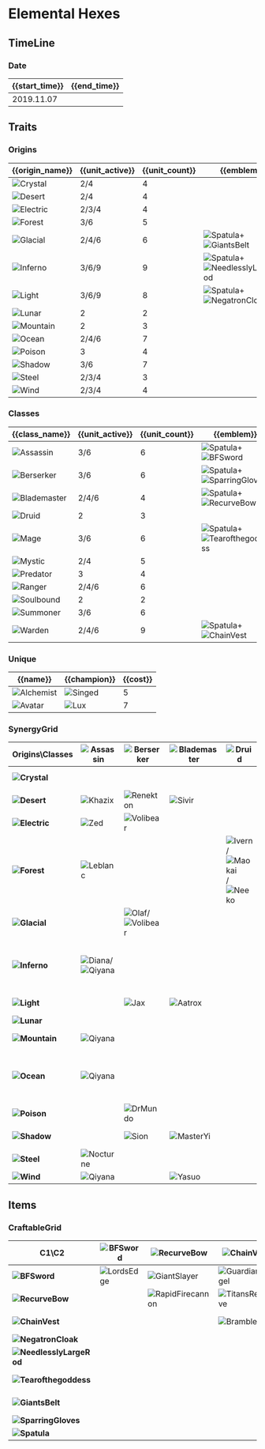 # Elemental Hexes

## TimeLine
### Date
| {{start_time}} | {{end_time}} |
| -              | -            |
| 2019.11.07     |              |

## Traits
### Origins
| {{origin_name}}                                      | {{unit_active}} | {{unit_count}} | {{emblem}}                                                                                                        | {{desc}} |
| -                                                    | -               | -              | -                                                                                                                 | -        |
| ![Crystal](../tfttraits/icon/set2/Crystal.png)       | 2/4             | 4              |                                                                                                                   |          |
| ![Desert](../tfttraits/icon/set2/Desert.png)         | 2/4             | 4              |                                                                                                                   |          |
| ![Electric](../tfttraits/icon/set2/Electric.png)     | 2/3/4           | 4              |                                                                                                                   |          |
| ![Forest](../tfttraits/icon/set2/Forest.png)         | 3/6             | 5              |                                                                                                                   |          |
| ![Glacial](../tfttraits/icon/set2/FrozenMallet.png)  | 2/4/6           | 6              | ![Spatula](../tftitems/icon/set2/Spatula.png)+![GiantsBelt](../tftitems/icon/set2/GiantsBelt.png)                 |          |
| ![Inferno](../tfttraits/icon/set2/InfernoCinder.png) | 3/6/9           | 9              | ![Spatula](../tftitems/icon/set2/Spatula.png)+![NeedlesslyLargeRod](../tftitems/icon/set2/NeedlesslyLargeRod.png) |          |
| ![Light](../tfttraits/icon/set2/TalismanofLight.png) | 3/6/9           | 8              | ![Spatula](../tftitems/icon/set2/Spatula.png)+![NegatronCloak](../tftitems/icon/set2/NegatronCloak.png)           |          |
| ![Lunar](../tfttraits/icon/set2/Lunar.png)           | 2               | 2              |                                                                                                                   |          |
| ![Mountain](../tfttraits/icon/set2/Mountain.png)     | 2               | 3              |                                                                                                                   |          |
| ![Ocean](../tfttraits/icon/set2/Ocean.png)           | 2/4/6           | 7              |                                                                                                                   |          |
| ![Poison](../tfttraits/icon/set2/Poison.png)         | 3               | 4              |                                                                                                                   |          |
| ![Shadow](../tfttraits/icon/set2/Shadow.png)         | 3/6             | 7              |                                                                                                                   |          |
| ![Steel](../tfttraits/icon/set2/Steel.png)           | 2/3/4           | 3              |                                                                                                                   |          |
| ![Wind](../tfttraits/icon/set2/Wind.png)             | 2/3/4           | 4              |                                                                                                                   |          |

### Classes
| {{class_name}}                                                  | {{unit_active}} | {{unit_count}} | {{emblem}}                                                                                                    | {{desc}} |
| -                                                               | -               | -              | -                                                                                                             | -        |
| ![Assassin](../tfttraits/icon/set2/YoumuusGhostblade.png)       | 3/6             | 6              | ![Spatula](../tftitems/icon/set2/Spatula.png)+![BFSword](../tftitems/icon/set2/BFSword.png)                   |          |
| ![Berserker](../tfttraits/icon/set2/BerserkerAxe.png)           | 3/6             | 6              | ![Spatula](../tftitems/icon/set2/Spatula.png)+![SparringGloves](../tftitems/icon/set2/SparringGloves.png)     |          |
| ![Blademaster](../tfttraits/icon/set2/BladeoftheRuinedKing.png) | 2/4/6           | 4              | ![Spatula](../tftitems/icon/set2/Spatula.png)+![RecurveBow](../tftitems/icon/set2/RecurveBow.png)             |          |
| ![Druid](../tfttraits/icon/set2/Druid.png)                      | 2               | 3              |                                                                                                               |          |
| ![Mage](../tfttraits/icon/set2/MagesCap.png)                    | 3/6             | 6              | ![Spatula](../tftitems/icon/set2/Spatula.png)+![Tearofthegoddess](../tftitems/icon/set2/Tearofthegoddess.png) |          |
| ![Mystic](../tfttraits/icon/set2/Mystic.png)                    | 2/4             | 5              |                                                                                                               |          |
| ![Predator](../tfttraits/icon/set2/Predator.png)                | 3               | 4              |                                                                                                               |          |
| ![Ranger](../tfttraits/icon/set2/Ranger.png)                    | 2/4/6           | 6              |                                                                                                               |          |
| ![Soulbound](../tfttraits/icon/set2/Soulbound.png)              | 2               | 2              |                                                                                                               |          |
| ![Summoner](../tfttraits/icon/set2/Summoner.png)                | 3/6             | 6              |                                                                                                               |          |
| ![Warden](../tfttraits/icon/set2/WardensMail.png)               | 2/4/6           | 9              | ![Spatula](../tftitems/icon/set2/Spatula.png)+![ChainVest](../tftitems/icon/set2/ChainVest.png)               |          |

### Unique
| {{name}}                                           | {{champion}}                                    | {{cost}} |
| -                                                  | -                                               | -        |
| ![Alchemist](../tfttraits/icon/set2/Alchemist.png) | ![Singed](../tftchampions/icon/set2/Singed.png) | 5        |
| ![Avatar](../tfttraits/icon/set2/Avatar.png)       | ![Lux](../tftchampions/icon/set2/Lux.png)       | 7        |

### SynergyGrid
| ****Origins\Classes****                                  | **![Assassin](../tfttraits/icon/set2/YoumuusGhostblade.png)**                                 | **![Berserker](../tfttraits/icon/set2/BerserkerAxe.png)**                                       | **![Blademaster](../tfttraits/icon/set2/BladeoftheRuinedKing.png)** | **![Druid](../tfttraits/icon/set2/Druid.png)**                                                                                              | **![Mage](../tfttraits/icon/set2/MagesCap.png)**                                                    | **![Mystic](../tfttraits/icon/set2/Mystic.png)**    | **![Predator](../tfttraits/icon/set2/Predator.png)** | **![Ranger](../tfttraits/icon/set2/Ranger.png)**                                                | **![Soulbound](../tfttraits/icon/set2/Soulbound.png)** | **![Summoner](../tfttraits/icon/set2/Summoner.png)**                                      | **![Warden](../tfttraits/icon/set2/WardensMail.png)**                                               |
| -                                                        | -                                                                                             | -                                                                                               | -                                                                   | -                                                                                                                                           | -                                                                                                   | -                                                   | -                                                    | -                                                                                               | -                                                      | -                                                                                         | -                                                                                                   |
| **![Crystal](../tfttraits/icon/set2/Crystal.png)**       |                                                                                               |                                                                                                 |                                                                     |                                                                                                                                             |                                                                                                     |                                                     | ![Skarner](../tftchampions/icon/set2/Skarner.png)    | ![Ashe](../tftchampions/icon/set2/Ashe.png)                                                     |                                                        |                                                                                           | ![Taric](../tftchampions/icon/set2/Taric.png)                                                       |
| **![Desert](../tfttraits/icon/set2/Desert.png)**         | ![Khazix](../tftchampions/icon/set2/Khazix.png)                                               | ![Renekton](../tftchampions/icon/set2/Renekton.png)                                             | ![Sivir](../tftchampions/icon/set2/Sivir.png)                       |                                                                                                                                             |                                                                                                     |                                                     |                                                      |                                                                                                 |                                                        | ![Azir](../tftchampions/icon/set2/Azir.png)                                               |                                                                                                     |
| **![Electric](../tfttraits/icon/set2/Electric.png)**     | ![Zed](../tftchampions/icon/set2/Zed.png)                                                     | ![Volibear](../tftchampions/icon/set2/Volibear.png)                                             |                                                                     |                                                                                                                                             |                                                                                                     |                                                     |                                                      |                                                                                                 |                                                        | ![Zed](../tftchampions/icon/set2/Zed.png)                                                 | ![Ornn](../tftchampions/icon/set2/Ornn.png)                                                         |
| **![Forest](../tfttraits/icon/set2/Forest.png)**         | ![Leblanc](../tftchampions/icon/set2/Leblanc.png)                                             |                                                                                                 |                                                                     | ![Ivern](../tftchampions/icon/set2/Ivern.png)/![Maokai](../tftchampions/icon/set2/Maokai.png)/![Neeko](../tftchampions/icon/set2/Neeko.png) | ![Leblanc](../tftchampions/icon/set2/Leblanc.png)                                                   |                                                     |                                                      |                                                                                                 |                                                        |                                                                                           |                                                                                                     |
| **![Glacial](../tfttraits/icon/set2/FrozenMallet.png)**  |                                                                                               | ![Olaf](../tftchampions/icon/set2/Olaf.png)/![Volibear](../tftchampions/icon/set2/Volibear.png) |                                                                     |                                                                                                                                             |                                                                                                     |                                                     | ![Warwick](../tftchampions/icon/set2/Warwick.png)    | ![Ezreal](../tftchampions/icon/set2/Ezreal.png)                                                 |                                                        |                                                                                           | ![Braum](../tftchampions/icon/set2/Braum.png)                                                       |
| **![Inferno](../tfttraits/icon/set2/InfernoCinder.png)** | ![Diana](../tftchampions/icon/set2/Diana.png)/![Qiyana](../tftchampions/icon/set2/Qiyana.png) |                                                                                                 |                                                                     |                                                                                                                                             | ![Brand](../tftchampions/icon/set2/Brand.png)                                                       |                                                     |                                                      | ![Kindred](../tftchampions/icon/set2/Kindred.png)/![Varus](../tftchampions/icon/set2/Varus.png) |                                                        | ![Annie](../tftchampions/icon/set2/Annie.png)/![Zyra](../tftchampions/icon/set2/Zyra.png) | ![Amumu](../tftchampions/icon/set2/Amumu.png)                                                       |
| **![Light](../tfttraits/icon/set2/TalismanofLight.png)** |                                                                                               | ![Jax](../tftchampions/icon/set2/Jax.png)                                                       | ![Aatrox](../tftchampions/icon/set2/Aatrox.png)                     |                                                                                                                                             |                                                                                                     | ![Soraka](../tftchampions/icon/set2/Soraka.png)     |                                                      | ![Vayne](../tftchampions/icon/set2/Vayne.png)                                                   | ![Lucian](../tftchampions/icon/set2/Lucian.png)        | ![Yorick](../tftchampions/icon/set2/Yorick.png)                                           | ![Nasus](../tftchampions/icon/set2/Nasus.png)                                                       |
| **![Lunar](../tfttraits/icon/set2/Lunar.png)**           |                                                                                               |                                                                                                 |                                                                     |                                                                                                                                             |                                                                                                     | ![Karma](../tftchampions/icon/set2/Karma.png)       |                                                      |                                                                                                 |                                                        |                                                                                           | ![Leona](../tftchampions/icon/set2/Leona.png)                                                       |
| **![Mountain](../tfttraits/icon/set2/Mountain.png)**     | ![Qiyana](../tftchampions/icon/set2/Qiyana.png)                                               |                                                                                                 |                                                                     |                                                                                                                                             | ![Taliyah](../tftchampions/icon/set2/Taliyah.png)                                                   |                                                     |                                                      |                                                                                                 |                                                        |                                                                                           | ![Malphite](../tftchampions/icon/set2/Malphite.png)                                                 |
| **![Ocean](../tfttraits/icon/set2/Ocean.png)**           | ![Qiyana](../tftchampions/icon/set2/Qiyana.png)                                               |                                                                                                 |                                                                     |                                                                                                                                             | ![Syndra](../tftchampions/icon/set2/Syndra.png)/![Vladimir](../tftchampions/icon/set2/Vladimir.png) | ![Nami](../tftchampions/icon/set2/Nami.png)         |                                                      |                                                                                                 |                                                        |                                                                                           | ![Nautilus](../tftchampions/icon/set2/Nautilus.png)/![Thresh](../tftchampions/icon/set2/Thresh.png) |
| **![Poison](../tfttraits/icon/set2/Poison.png)**         |                                                                                               | ![DrMundo](../tftchampions/icon/set2/DrMundo.png)                                               |                                                                     |                                                                                                                                             |                                                                                                     |                                                     | ![KogMaw](../tftchampions/icon/set2/KogMaw.png)      | ![Twitch](../tftchampions/icon/set2/Twitch.png)                                                 |                                                        |                                                                                           |                                                                                                     |
| **![Shadow](../tfttraits/icon/set2/Shadow.png)**         |                                                                                               | ![Sion](../tftchampions/icon/set2/Sion.png)                                                     | ![MasterYi](../tftchampions/icon/set2/MasterYi.png)                 |                                                                                                                                             | ![Veigar](../tftchampions/icon/set2/Veigar.png)                                                     | ![MasterYi](../tftchampions/icon/set2/MasterYi.png) |                                                      | ![Kindred](../tftchampions/icon/set2/Kindred.png)                                               | ![Senna](../tftchampions/icon/set2/Senna.png)          | ![Malzahar](../tftchampions/icon/set2/Malzahar.png)                                       |                                                                                                     |
| **![Steel](../tfttraits/icon/set2/Steel.png)**           | ![Nocturne](../tftchampions/icon/set2/Nocturne.png)                                           |                                                                                                 |                                                                     |                                                                                                                                             |                                                                                                     |                                                     | ![RekSai](../tftchampions/icon/set2/RekSai.png)      |                                                                                                 |                                                        |                                                                                           |                                                                                                     |
| **![Wind](../tfttraits/icon/set2/Wind.png)**             | ![Qiyana](../tftchampions/icon/set2/Qiyana.png)                                               |                                                                                                 | ![Yasuo](../tftchampions/icon/set2/Yasuo.png)                       |                                                                                                                                             |                                                                                                     | ![Janna](../tftchampions/icon/set2/Janna.png)       |                                                      |                                                                                                 |                                                        |                                                                                           |                                                                                                     |

## Items
### CraftableGrid
| ****C1\C2****                                                           | **![BFSword](../tftitems/icon/set2/BFSword.png)** | **![RecurveBow](../tftitems/icon/set2/RecurveBow.png)**       | **![ChainVest](../tftitems/icon/set2/ChainVest.png)**     | **![NegatronCloak](../tftitems/icon/set2/NegatronCloak.png)**   | **![NeedlesslyLargeRod](../tftitems/icon/set2/NeedlesslyLargeRod.png)**   | **![Tearofthegoddess](../tftitems/icon/set2/Tearofthegoddess.png)** | **![GiantsBelt](../tftitems/icon/set2/GiantsBelt.png)**     | **![SparringGloves](../tftitems/icon/set2/SparringGloves.png)** | **![Spatula](../tftitems/icon/set2/Spatula.png)**                       |
| -                                                                       | -                                                 | -                                                             | -                                                         | -                                                               | -                                                                         | -                                                                   | -                                                           | -                                                               | -                                                                       |
| **![BFSword](../tftitems/icon/set2/BFSword.png)**                       | ![LordsEdge](../tftitems/icon/set2/LordsEdge.png) | ![GiantSlayer](../tftitems/icon/set2/GiantSlayer.png)         | ![GuardianAngel](../tftitems/icon/set2/GuardianAngel.png) | ![Bloodthirster](../tftitems/icon/set2/Bloodthirster.png)       | ![HextechGunblade](../tftitems/icon/set2/HextechGunblade.png)             | ![SpearofShojin](../tftitems/icon/set2/SpearofShojin.png)           | ![ZekesHerald](../tftitems/icon/set2/ZekesHerald.png)       | ![InfinityEdge](../tftitems/icon/set2/InfinityEdge.png)         | ![YoumuusGhostblade](../tftitems/icon/set2/YoumuusGhostblade.png)       |
| **![RecurveBow](../tftitems/icon/set2/RecurveBow.png)**                 |                                                   | ![RapidFirecannon](../tftitems/icon/set2/RapidFirecannon.png) | ![TitansResolve](../tftitems/icon/set2/TitansResolve.png) | ![RunaansHurricane](../tftitems/icon/set2/RunaansHurricane.png) | ![GuinsoosRageblade](../tftitems/icon/set2/GuinsoosRageblade.png)         | ![StatikkShiv](../tftitems/icon/set2/StatikkShiv.png)               | ![TitanicHydra](../tftitems/icon/set2/TitanicHydra.png)     | ![LastWhisper](../tftitems/icon/set2/LastWhisper.png)           | ![BladeoftheRuinedKing](../tftitems/icon/set2/BladeoftheRuinedKing.png) |
| **![ChainVest](../tftitems/icon/set2/ChainVest.png)**                   |                                                   |                                                               | ![BrambleVest](../tftitems/icon/set2/BrambleVest.png)     | ![SwordBreaker](../tftitems/icon/set2/SwordBreaker.png)         | ![LocketoftheIronSolari](../tftitems/icon/set2/LocketoftheIronSolari.png) | ![FrozenHeart](../tftitems/icon/set2/FrozenHeart.png)               | ![RedBuff](../tftitems/icon/set2/RedBuff.png)               | ![IceborneGauntlet](../tftitems/icon/set2/IceborneGauntlet.png) | ![WardensMail](../tftitems/icon/set2/WardensMail.png)                   |
| **![NegatronCloak](../tftitems/icon/set2/NegatronCloak.png)**           |                                                   |                                                               |                                                           | ![DragonsClaw](../tftitems/icon/set2/DragonsClaw.png)           | ![IonicSpark](../tftitems/icon/set2/IonicSpark.png)                       | ![Hush](../tftitems/icon/set2/Hush.png)                             | ![Zephyr](../tftitems/icon/set2/Zephyr.png)                 | ![Quicksilver](../tftitems/icon/set2/Quicksilver.png)           | ![TalismanofLight](../tftitems/icon/set2/TalismanofLight.png)           |
| **![NeedlesslyLargeRod](../tftitems/icon/set2/NeedlesslyLargeRod.png)** |                                                   |                                                               |                                                           |                                                                 | ![RabadonsDeathcap](../tftitems/icon/set2/RabadonsDeathcap.png)           | ![LudensEcho](../tftitems/icon/set2/LudensEcho.png)                 | ![Morellonomicon](../tftitems/icon/set2/Morellonomicon.png) | ![ArcaneGauntlet](../tftitems/icon/set2/ArcaneGauntlet.png)     | ![InfernoCinder](../tftitems/icon/set2/InfernoCinder.png)               |
| **![Tearofthegoddess](../tftitems/icon/set2/Tearofthegoddess.png)**     |                                                   |                                                               |                                                           |                                                                 |                                                                           | ![SeraphsEmbrace](../tftitems/icon/set2/SeraphsEmbrace.png)         | ![Redemption](../tftitems/icon/set2/Redemption.png)         | ![HandofJustice](../tftitems/icon/set2/HandofJustice.png)       | ![MagesCap](../tftitems/icon/set2/MagesCap.png)                         |
| **![GiantsBelt](../tftitems/icon/set2/GiantsBelt.png)**                 |                                                   |                                                               |                                                           |                                                                 |                                                                           |                                                                     | ![WarmogsArmor](../tftitems/icon/set2/WarmogsArmor.png)     | ![Backhand](../tftitems/icon/set2/Backhand.png)                 | ![FrozenMallet](../tftitems/icon/set2/FrozenMallet.png)                 |
| **![SparringGloves](../tftitems/icon/set2/SparringGloves.png)**         |                                                   |                                                               |                                                           |                                                                 |                                                                           |                                                                     |                                                             | ![ThiefsGloves](../tftitems/icon/set2/ThiefsGloves.png)         | ![BerserkerAxe](../tftitems/icon/set2/BerserkerAxe.png)                 |
| **![Spatula](../tftitems/icon/set2/Spatula.png)**                       |                                                   |                                                               |                                                           |                                                                 |                                                                           |                                                                     |                                                             |                                                                 | ![ForceofNature](../tftitems/icon/set2/ForceofNature.png)               |